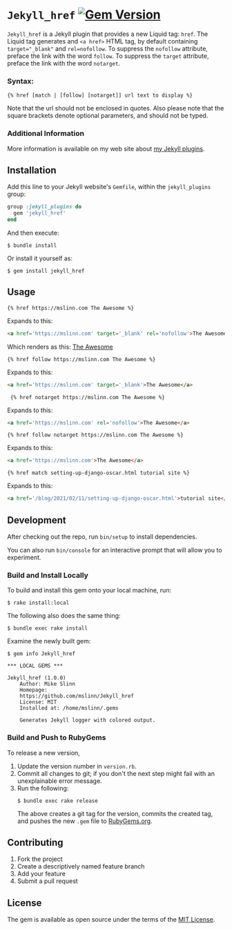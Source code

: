 `Jekyll_href`
[![Gem Version](https://badge.fury.io/rb/jekyll_href.svg)](https://badge.fury.io/rb/jekyll_href)
===========

`Jekyll_href` is a Jekyll plugin that provides a new Liquid tag: `href`.
The Liquid tag generates and `<a href>` HTML tag, by default containing `target="_blank"` and `rel=nofollow`.
To suppress the `nofollow` attribute, preface the link with the word `follow`.
To suppress the `target` attribute, preface the link with the word `notarget`.


### Syntax:
```
{% href [match | [follow] [notarget]] url text to display %}
```
Note that the url should not be enclosed in quotes.
Also please note that the square brackets denote optional parameters, and should not be typed.


### Additional Information
More information is available on my web site about [my Jekyll plugins](https://www.mslinn.com/blog/2020/10/03/jekyll-plugins.html).


## Installation

Add this line to your Jekyll website's `Gemfile`, within the `jekyll_plugins` group:

```ruby
group :jekyll_plugins do
  gem 'jekyll_href'
end
```

And then execute:

    $ bundle install

Or install it yourself as:

    $ gem install jekyll_href


## Usage

```
{% href https://mslinn.com The Awesome %}
```

Expands to this:
```html
<a href='https://mslinn.com' target='_blank' rel='nofollow'>The Awesome</a>
```

Which renders as this: <a href='https://mslinn.com' target='_blank' rel='nofollow'>The Awesome</a>


```
{% href follow https://mslinn.com The Awesome %}
```

Expands to this:
```html
<a href='https://mslinn.com' target='_blank'>The Awesome</a>
```


```
 {% href notarget https://mslinn.com The Awesome %}
```

Expands to this:
```html
<a href='https://mslinn.com' rel='nofollow'>The Awesome</a>
```


```
{% href follow notarget https://mslinn.com The Awesome %}
```

Expands to this:
```html
<a href='https://mslinn.com'>The Awesome</a>
```

```
{% href match setting-up-django-oscar.html tutorial site %}
```

Expands to this:
```html
<a href='/blog/2021/02/11/setting-up-django-oscar.html'>tutorial site</a>
```


## Development

After checking out the repo, run `bin/setup` to install dependencies.

You can also run `bin/console` for an interactive prompt that will allow you to experiment.



### Build and Install Locally
To build and install this gem onto your local machine, run:
```shell
$ rake install:local
```

The following also does the same thing:
```shell
$ bundle exec rake install
```

Examine the newly built gem:
```shell
$ gem info Jekyll_href

*** LOCAL GEMS ***

Jekyll_href (1.0.0)
    Author: Mike Slinn
    Homepage:
    https://github.com/mslinn/Jekyll_href
    License: MIT
    Installed at: /home/mslinn/.gems

    Generates Jekyll logger with colored output.
```


### Build and Push to RubyGems
To release a new version,
  1. Update the version number in `version.rb`.
  2. Commit all changes to git; if you don't the next step might fail with an unexplainable error message.
  3. Run the following:
     ```shell
     $ bundle exec rake release
     ```
     The above creates a git tag for the version, commits the created tag,
     and pushes the new `.gem` file to [RubyGems.org](https://rubygems.org).


## Contributing

1. Fork the project
2. Create a descriptively named feature branch
3. Add your feature
4. Submit a pull request


## License

The gem is available as open source under the terms of the [MIT License](https://opensource.org/licenses/MIT).
